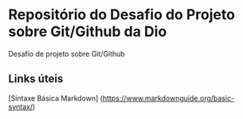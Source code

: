 # Repositório do Desafio do Projeto sobre Git/Github da Dio
Desafio de projeto sobre Git/Github

## Links úteis
[Sintaxe Básica Markdown] (https://www.markdownguide.org/basic-syntax/)
